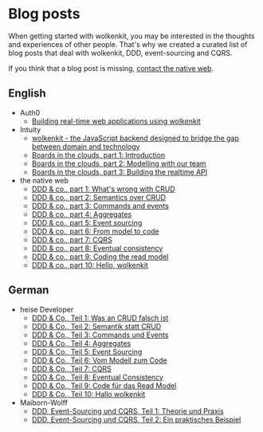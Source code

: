 # Blog posts

When getting started with wolkenkit, you may be interested in the thoughts and experiences of other people. That's why we created a curated list of blog posts that deal with wolkenkit, DDD, event-sourcing and CQRS.

If you think that a blog post is missing, [contact the native web](mailto:hello@thenativeweb.io).

## English

- Auth0
  - [Building real-time web applications using wolkenkit](https://auth0.com/blog/building-real-time-web-applications-using-wolkenkit/)
- Intuity
  - [wolkenkit - the JavaScript backend designed to bridge the gap between domain and technology](https://www.intuity.de/wolkenkit-the-javascript-backend-designed-to-bridge-the-gap-between-domain-and-technology/)
  - [Boards in the clouds, part 1: Introduction](https://www.intuity.de/boards-in-the-clouds-part-1-introduction/)
  - [Boards in the clouds, part 2: Modelling with our team](https://www.intuity.de/boards-in-the-clouds-part-2-modelling-with-our-team/)
  - [Boards in the clouds, part 3: Building the realtime API](https://www.intuity.de/boards-in-the-clouds-part-3-building-the-realtime-api/)
- the native web
  - [DDD & co., part 1: What's wrong with CRUD](https://www.thenativeweb.io/blog/2017-10-25-09-46-ddd-and-co-part-1-whats-wrong-with-crud/)
  - [DDD & co., part 2: Semantics over CRUD](https://www.thenativeweb.io/blog/2017-11-01-11-13-ddd-and-co-part-2-semantics-over-crud/)
  - [DDD & co., part 3: Commands and events](https://www.thenativeweb.io/blog/2017-11-16-09-46-ddd-and-co-part-3-commands-and-events/)
  - [DDD & co., part 4: Aggregates](https://www.thenativeweb.io/blog/2017-11-20-10-02-ddd-and-co-part-4-aggregates/)
  - [DDD & co., part 5: Event sourcing](https://www.thenativeweb.io/blog/2017-11-27-15-17-ddd-and-co-part-5-event-sourcing/)
  - [DDD & co., part 6: From model to code](https://www.thenativeweb.io/blog/2017-12-07-15-33-ddd-and-co-part-6-from-model-to-code/)
  - [DDD & co., part 7: CQRS](https://www.thenativeweb.io/blog/2017-12-14-14-17-ddd-and-co-part-7-cqrs/)
  - [DDD & co., part 8: Eventual consistency](https://www.thenativeweb.io/blog/2018-01-11-16-23-ddd-and-co-part-8-eventual-consistency/)
  - [DDD & co., part 9: Coding the read model](https://www.thenativeweb.io/blog/2018-01-18-15-47-ddd-and-co-part-9-coding-the-read-model/)
  - [DDD & co., part 10: Hello, wolkenkit](https://www.thenativeweb.io/blog/2018-01-23-16-17-ddd-and-co-part-10-hello-wolkenkit/)

## German

- heise Developer
  - [DDD & Co., Teil 1: Was an CRUD falsch ist](https://www.heise.de/developer/artikel/DDD-Co-Teil-1-Was-an-CRUD-falsch-ist-3756224.html)
  - [DDD & Co., Teil 2: Semantik statt CRUD](https://www.heise.de/developer/artikel/DDD-Co-Teil-2-Semantik-statt-CRUD-3762025.html)
  - [DDD & Co., Teil 3: Commands und Events](https://www.heise.de/developer/artikel/DDD-Co-Teil-3-Commands-und-Events-3767669.html)
  - [DDD & Co., Teil 4: Aggregates](https://www.heise.de/developer/artikel/DDD-Co-Teil-4-Aggregates-3780746.html)
  - [DDD & Co., Teil 5: Event Sourcing](https://www.heise.de/developer/artikel/DDD-Co-Teil-5-Event-Sourcing-3780773.html)
  - [DDD & Co., Teil 6: Vom Modell zum Code](https://www.heise.de/developer/artikel/DDD-Co-Teil-6-Vom-Modell-zum-Code-3793666.html)
  - [DDD & Co., Teil 7: CQRS](https://www.heise.de/developer/artikel/DDD-Co-Teil-7-CQRS-3798868.html)
  - [DDD & Co., Teil 8: Eventual Consistency](https://www.heise.de/developer/artikel/DDD-Co-Teil-8-Eventual-Consistency-3808539.html)
  - [DDD & Co., Teil 9: Code für das Read Model](https://www.heise.de/developer/artikel/DDD-Co-Teil-9-Code-fuer-das-Read-Model-3839908.html)
  - [DDD & Co., Teil 10: Hallo wolkenkit](https://www.heise.de/developer/artikel/DDD-Co-Teil-10-Hallo-wolkenkit-3852123.html)
- Maiborn-Wolff
  - [DDD, Event-Sourcing und CQRS, Teil 1: Theorie und Praxis](https://www.maibornwolff.de/blog/ddd-event-sourcing-und-cqrs)
  - [DDD, Event-Sourcing und CQRS, Teil 2: Ein praktisches Beispiel](https://www.maibornwolff.de/blog/ddd-event-sourcing-und-cqrs-teil-2)
